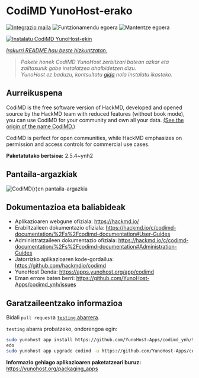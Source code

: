 <!--
Ohart ongi: README hau automatikoki sortu da <https://github.com/YunoHost/apps/tree/master/tools/readme_generator>ri esker
EZ editatu eskuz.
-->

# CodiMD YunoHost-erako

[![Integrazio maila](https://apps.yunohost.org/badge/integration/codimd)](https://ci-apps.yunohost.org/ci/apps/codimd/)
![Funtzionamendu egoera](https://apps.yunohost.org/badge/state/codimd)
![Mantentze egoera](https://apps.yunohost.org/badge/maintained/codimd)

[![Instalatu CodiMD YunoHost-ekin](https://install-app.yunohost.org/install-with-yunohost.svg)](https://install-app.yunohost.org/?app=codimd)

*[Irakurri README hau beste hizkuntzatan.](./ALL_README.md)*

> *Pakete honek CodiMD YunoHost zerbitzari batean azkar eta zailtasunik gabe instalatzea ahalbidetzen dizu.*  
> *YunoHost ez baduzu, kontsultatu [gida](https://yunohost.org/install) nola instalatu ikasteko.*

## Aurreikuspena

CodiMD is the free software version of HackMD, developed and opened source by the HackMD team with reduced features (without book mode), you can use CodiMD for your community and own all your data. [(See the origin of the name CodiMD.)](https://github.com/hackmdio/codimd/issues/720)

CodiMD is perfect for open communities, while HackMD emphasizes on permission and access controls for commercial use cases.

**Paketatutako bertsioa:** 2.5.4~ynh2

## Pantaila-argazkiak

![CodiMD(r)en pantaila-argazkia](./doc/screenshots/screenshot.png)

## Dokumentazioa eta baliabideak

- Aplikazioaren webgune ofiziala: <https://hackmd.io/>
- Erabiltzaileen dokumentazio ofiziala: <https://hackmd.io/c/codimd-documentation/%2Fs%2Fcodimd-documentation#User-Guides>
- Administratzaileen dokumentazio ofiziala: <https://hackmd.io/c/codimd-documentation/%2Fs%2Fcodimd-documentation#Administration-Guides>
- Jatorrizko aplikazioaren kode-gordailua: <https://github.com/hackmdio/codimd>
- YunoHost Denda: <https://apps.yunohost.org/app/codimd>
- Eman errore baten berri: <https://github.com/YunoHost-Apps/codimd_ynh/issues>

## Garatzaileentzako informazioa

Bidali `pull request`a [`testing` abarrera](https://github.com/YunoHost-Apps/codimd_ynh/tree/testing).

`testing` abarra probatzeko, ondorengoa egin:

```bash
sudo yunohost app install https://github.com/YunoHost-Apps/codimd_ynh/tree/testing --debug
edo
sudo yunohost app upgrade codimd -u https://github.com/YunoHost-Apps/codimd_ynh/tree/testing --debug
```

**Informazio gehiago aplikazioaren paketatzeari buruz:** <https://yunohost.org/packaging_apps>
